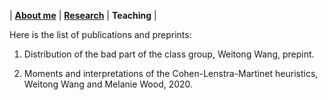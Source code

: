 | [**About me**](https://wwang374.github.io) | [**Research**](https://wwang374.github.io/research) | **Teaching** |

Here is the list of publications and preprints:

1. Distribution of the bad part of the class group, Weitong Wang, prepint.

2. Moments and interpretations of the Cohen-Lenstra-Martinet heuristics, Weitong Wang and Melanie Wood, 2020.
